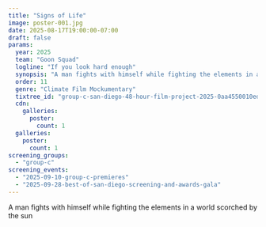 ```yaml
---
title: "Signs of Life"
image: poster-001.jpg
date: 2025-08-17T19:00:00-07:00
draft: false
params:
  year: 2025
  team: "Goon Squad"
  logline: "If you look hard enough"
  synopsis: "A man fights with himself while fighting the elements in a world scorched by the sun"
  order: 11
  genre: "Climate Film Mockumentary"
  tixtree_id: "group-c-san-diego-48-hour-film-project-2025-0aa4550010ed"
  cdn:
    galleries:
      poster:
        count: 1
  galleries:
    poster:
      count: 1
screening_groups:
  - "group-c"
screening_events:
  - "2025-09-10-group-c-premieres"
  - "2025-09-28-best-of-san-diego-screening-and-awards-gala"
---
```

A man fights with himself while fighting the elements in a world scorched by the sun
